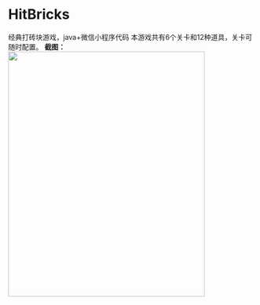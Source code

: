 # HitBricks
经典打砖块游戏，java+微信小程序代码
本游戏共有6个关卡和12种道具，关卡可随时配置。
**截图：**
<img src = "https://github.com/Stephen1993/HitBricks/blob/master/readme_img/WechatIMG98.png/w/400/h/500" width = "400px" height = "500px" >
